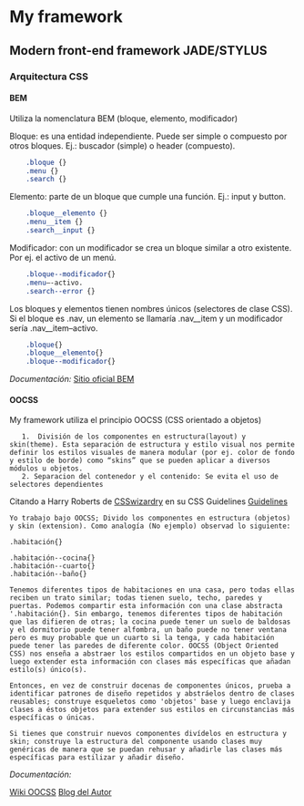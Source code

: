 # My framework

## Modern front-end framework JADE/STYLUS

### Arquitectura CSS

#### BEM

Utiliza la nomenclatura BEM (bloque, elemento, modificador)

Bloque: es una entidad independiente. Puede ser simple o compuesto por otros bloques. Ej.: buscador (simple) o header (compuesto).

```css
    .bloque {}
    .menu {}
    .search {}
```

Elemento: parte de un bloque que cumple una función. Ej.: input y button.

```css
    .bloque__elemento {}
    .menu__item {}
    .search__input {}
```

Modificador: con un modificador se crea un bloque similar a otro existente. Por ej. el activo de un menú.

```css
    .bloque--modificador{}
    .menu–-activo.
    .search--error {}
```

Los bloques y elementos tienen nombres únicos (selectores de clase CSS). Si el bloque es .nav, un elemento se llamaría .nav__item y un modificador sería .nav__item–activo.

```css
    .bloque{}
    .bloque__elemento{}
    .bloque--modificador{}
```

*Documentación:* [Sitio oficial BEM](http://bem.info/)

#### OOCSS

My framework utiliza el principio OOCSS (CSS orientado a objetos)

```
   1.  División de los componentes en estructura(layout) y skin(theme). Esta separación de estructura y estilo visual nos permite definir los estilos visuales de manera modular (por ej. color de fondo y estilo de borde) como “skins” que se pueden aplicar a diversos módulos u objetos.
   2. Separacion del contenedor y el contenido: Se evita el uso de selectores dependientes

```

Citando a Harry Roberts de [CSSwizardry](http://csswizardry.com/) en su CSS Guidelines [Guidelines](https://github.com/csswizardry/CSS-Guidelines)

```
Yo trabajo bajo OOCSS; Divido los componentes en estructura (objetos) y skin (extension). Como analogía (No ejemplo) observad lo siguiente:

.habitación{}

.habitación--cocina{}
.habitación--cuarto{}
.habitación--baño{}

Tenemos diferentes tipos de habitaciones en una casa, pero todas ellas reciben un trato similar; todas tienen suelo, techo, paredes y puertas. Podemos compartir esta información con una clase abstracta '.habitación{}. Sin embargo, tenemos diferentes tipos de habitación que las difieren de otras; la cocina puede tener un suelo de baldosas y el dormitorio puede tener alfombra, un baño puede no tener ventana pero es muy probable que un cuarto si la tenga, y cada habitación puede tener las paredes de diferente color. OOCSS (Object Oriented CSS) nos enseña a abstraer los estilos compartidos en un objeto base y luego extender esta información con clases más específicas que añadan estilo(s) único(s).

Entonces, en vez de construir docenas de componentes únicos, prueba a identificar patrones de diseño repetidos y abstráelos dentro de clases reusables; construye esqueletos como 'objetos' base y luego enclavija clases a éstos objetos para extender sus estilos en circunstancias más específicas o únicas.

Si tienes que construir nuevos componentes divídelos en estructura y skin; construye la estructura del componente usando clases muy genéricas de manera que se puedan rehusar y añadirle las clases más específicas para estilizar y añadir diseño.
```

*Documentación:*

 [Wiki OOCSS](https://github.com/stubbornella/oocss/wiki)
 [Blog del Autor](http://www.stubbornella.org/)

